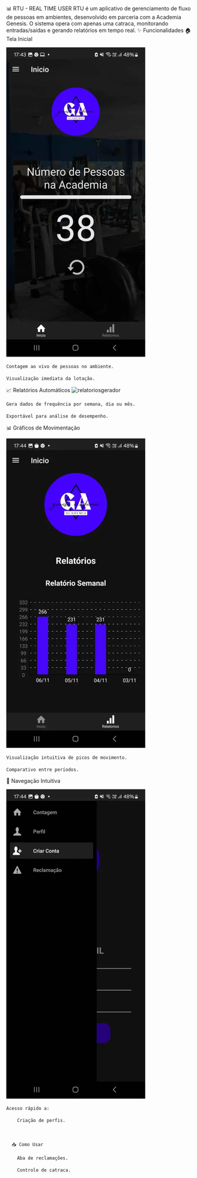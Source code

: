 📊 RTU - REAL TIME USER
RTU é um aplicativo de gerenciamento de fluxo de pessoas em ambientes, desenvolvido em parceria com a Academia Genesis.
O sistema opera com apenas uma catraca, monitorando entradas/saídas e gerando relatórios em tempo real.
✨ Funcionalidades
🏠 Tela Inicial


![telainicial](HOME.png)

    Contagem ao vivo de pessoas no ambiente.

    Visualização imediata da lotação.

📈 Relatórios Automáticos
![relatoriosgerador](Gerador-de-relatorios.png})

    Gera dados de frequência por semana, dia ou mês.

    Exportável para análise de desempenho.

📊 Gráficos de Movimentação

![Graficodasemana](GraficosSemana.png)

    Visualização intuitiva de picos de movimento.

    Comparativo entre períodos.

🧭 Navegação Intuitiva

![nav](Nav.png)

    Acesso rápido a:

        Criação de perfis.



      📥 Como Usar

        Aba de reclamações.

        Controle de catraca.
